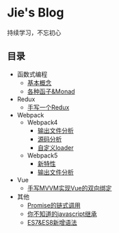 # Jie's Blog
持续学习，不忘初心
## 目录
* 函数式编程
    * [基本概念](functional-programming/base.md)
    * [各种函子&Monad](functional-programming/functor.md)
* Redux
    * [手写一个Redux](redux/redux.md)
* Webpack
  * Webpack4
    * [输出文件分析](webpack/webpack4/output-file-analysis.md)
    * [源码分析](webpack/webpack4/webpack-code-analysis.md)
    * [自定义loader](webpack/webpack4/custom-loader.md)
  * Webpack5
    * [新特性](webpack/webpack5/new-features.md)
    * [输出文件分析](webpack/webpack5/output-file-analysis.md)
* Vue
  * [手写MVVM实现Vue的双向绑定]()
* 其他
  * [Promise的链式调用](other/promise-call-chaining/promise.md)
  * [你不知道的javascript继承](other/js-inherit.md)
  * [ES7&ES8新增语法](other/es7es8.md)